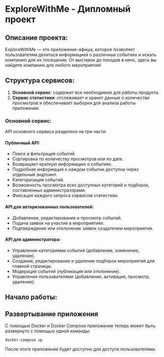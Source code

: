 # ExploreWithMe - Дипломный проект

## Описание проекта:

ExploreWithMe — это приложение-афиша, которое позволяет пользователям делиться информацией о различных событиях и искать
компанию для их посещения. От выставок до походов в кино, здесь вы найдете компанию для любого мероприятия!

## Структура сервисов:

1. **Основной сервис**: содержит все необходимое для работы продукта.
2. **Сервис статистики**: отслеживает и хранит данные о количестве просмотров и обеспечивает выборки для анализа работы
   приложения.

### Основной сервис:

API основного сервиса разделено на три части:

#### Публичный API:

- Поиск и фильтрация событий.
- Сортировка по количеству просмотров или по дате.
- Возвращает краткую информацию о событиях.
- Подробная информация о каждом событии доступна через отдельный эндпоинт.
- Категоризация событий.
- Возможность просмотра всех доступных категорий и подборок, составленных администраторами.
- Фиксация каждого запроса сервисом статистики.

#### API для авторизованных пользователей:

- Добавление, редактирование и просмотр событий.
- Подача заявок на участие в мероприятиях.
- Подтверждение или отклонение заявок создателем мероприятия.

#### API для администратора:

- Управление категориями событий (добавление, изменение, удаление).
- Создание, редактирование и удаление подборок мероприятий для главной страницы.
- Модерация событий (публикация или отклонение).
- Управление пользователями (добавление, активация, просмотр, удаление).

## Начало работы:

## Развертывание приложения

С помощью Docker и Docker Compose приложение теперь может быть развернуто с помощью одной команды:

```shell
docker-compose up
```

После этого приложение будет доступно для доступа пользователями.